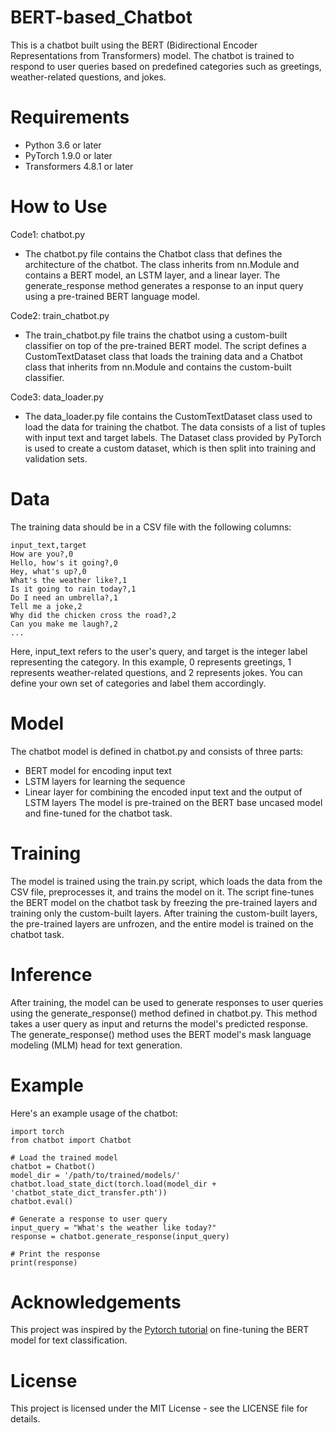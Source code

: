 # BERT-based_Chatbot
This is a chatbot built using the BERT (Bidirectional Encoder Representations from Transformers) model. The chatbot is trained to respond to user queries based on predefined categories such as greetings, weather-related questions, and jokes.

# Requirements
- Python 3.6 or later
- PyTorch 1.9.0 or later
- Transformers 4.8.1 or later
# How to Use

Code1: chatbot.py
- The chatbot.py file contains the Chatbot class that defines the architecture of the chatbot. The class inherits from nn.Module and contains a BERT model, an LSTM layer, and a linear layer. The generate_response method generates a response to an input query using a pre-trained BERT language model.

Code2: train_chatbot.py
- The train_chatbot.py file trains the chatbot using a custom-built classifier on top of the pre-trained BERT model. The script defines a CustomTextDataset class that loads the training data and a Chatbot class that inherits from nn.Module and contains the custom-built classifier.

Code3: data_loader.py
- The data_loader.py file contains the CustomTextDataset class used to load the data for training the chatbot. The data consists of a list of tuples with input text and target labels. The Dataset class provided by PyTorch is used to create a custom dataset, which is then split into training and validation sets.

# Data
The training data should be in a CSV file with the following columns:
```
input_text,target
How are you?,0
Hello, how's it going?,0
Hey, what's up?,0
What's the weather like?,1
Is it going to rain today?,1
Do I need an umbrella?,1
Tell me a joke,2
Why did the chicken cross the road?,2
Can you make me laugh?,2
... 
```
Here, input_text refers to the user's query, and target is the integer label representing the category. In this example, 0 represents greetings, 1 represents weather-related questions, and 2 represents jokes. You can define your own set of categories and label them accordingly.

# Model
The chatbot model is defined in chatbot.py and consists of three parts:

- BERT model for encoding input text
- LSTM layers for learning the sequence
- Linear layer for combining the encoded input text and the output of LSTM layers
The model is pre-trained on the BERT base uncased model and fine-tuned for the chatbot task.

# Training
The model is trained using the train.py script, which loads the data from the CSV file, preprocesses it, and trains the model on it. The script fine-tunes the BERT model on the chatbot task by freezing the pre-trained layers and training only the custom-built layers. After training the custom-built layers, the pre-trained layers are unfrozen, and the entire model is trained on the chatbot task.

# Inference
After training, the model can be used to generate responses to user queries using the generate_response() method defined in chatbot.py. This method takes a user query as input and returns the model's predicted response. The generate_response() method uses the BERT model's mask language modeling (MLM) head for text generation.

# Example
Here's an example usage of the chatbot:
```
import torch
from chatbot import Chatbot

# Load the trained model
chatbot = Chatbot()
model_dir = '/path/to/trained/models/'
chatbot.load_state_dict(torch.load(model_dir + 'chatbot_state_dict_transfer.pth'))
chatbot.eval()

# Generate a response to user query
input_query = "What's the weather like today?"
response = chatbot.generate_response(input_query)

# Print the response
print(response)
```
# Acknowledgements
This project was inspired by the <a href="https://pytorch.org/tutorials/beginner/text_sentiment_ngrams_tutorial.html" target="_blank">Pytorch tutorial</a> on fine-tuning the BERT model for text classification.

# License
This project is licensed under the MIT License - see the LICENSE file for details.
